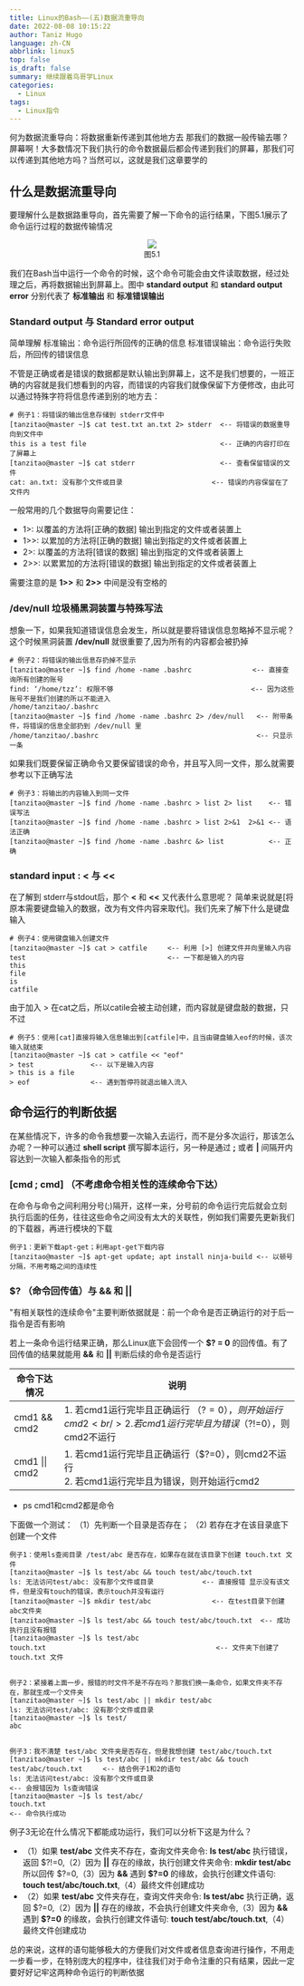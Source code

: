 ```yaml
---
title: Linux的Bash——(五)数据流重导向
date: 2022-08-08 10:15:22
author: Taniz Hugo
language: zh-CN
abbrlink: linux5
top: false
is_draft: false
summary: 继续跟着鸟哥学Linux
categories: 
  - Linux
tags:
  - Linux指令
---
```




何为数据流重导向：将数据重新传递到其他地方去
那我们的数据一般传输去哪？屏幕啊！大多数情况下我们执行的命令数据最后都会传递到我们的屏幕，那我们可以传递到其他地方吗？当然可以，这就是我们这章要学的

## 什么是数据流重导向

要理解什么是数据路重导向，首先需要了解一下命令的运行结果，下图5.1展示了命令运行过程的数据传输情况

<center>
<img src="https://i.imgs.ovh/i/2023/08/20/64e1ff00d09c9.png"/><br/>
<font size=2>图5.1</font>
</center>


我们在Bash当中运行一个命令的时候，这个命令可能会由文件读取数据，经过处理之后，再将数据输出到屏幕上。图中 **standard output** 和 **standard output error** 分别代表了 **标准输出** 和 **标准错误输出** 

### Standard output 与 Standard error output

简单理解
标准输出：命令运行所回传的正确的信息
标准错误输出：命令运行失败后，所回传的错误信息

不管是正确或者是错误的数据都是默认输出到屏幕上，这不是我们想要的，一班正确的内容就是我们想看到的内容，而错误的内容我们就像保留下方便修改，由此可以通过特殊字符将信息传递到别的地方去：

    # 例子1：将错误的输出信息存储到 stderr文件中
    [tanzitao@master ~]$ cat test.txt an.txt 2> stderr  <-- 将错误的数据重导向到文件中
    this is a test file                                 <-- 正确的内容打印在了屏幕上
    [tanzitao@master ~]$ cat stderr                     <-- 查看保留错误的文件
    cat: an.txt: 没有那个文件或目录                      <-- 错误的内容保留在了文件内

一般常用的几个数据导向需要记住：

* 1>: 以覆盖的方法将[正确的数据] 输出到指定的文件或者装置上 
* 1>>: 以累加的方法将[正确的数据] 输出到指定的文件或者装置上 
* 2>: 以覆盖的方法将[错误的数据] 输出到指定的文件或者装置上 
* 2>>: 以累累加的方法将[错误的数据] 输出到指定的文件或者装置上 

需要注意的是 **1>>** 和 **2>>** 中间是没有空格的

### /dev/null 垃圾桶黑洞装置与特殊写法

想象一下，如果我知道错误信息会发生，所以就是要将错误信息忽略掉不显示呢？这个时候黑洞装置 **/dev/null** 就很重要了,因为所有的内容都会被扔掉

    # 例子2：将错误的输出信息存扔掉不显示
    [tanzitao@master ~]$ find /home -name .bashrc               <-- 直接查询所有创建的账号
    find: ‘/home/tzz’: 权限不够                                  <-- 因为这些账号不是我们创建的所以不能进入
    /home/tanzitao/.bashrc
    [tanzitao@master ~]$ find /home -name .bashrc 2> /dev/null   <-- 附带条件，将错误的信息全部扔到 /dev/null 里
    /home/tanzitao/.bashrc                                       <-- 只显示一条


如果我们既要保留正确命令又要保留错误的命令，并且写入同一文件，那么就需要参考以下正确写法

    # 例子3：将输出的内容输入到同一文件
    [tanzitao@master ~]$ find /home -name .bashrc > list 2> list    <-- 错误写法 
    [tanzitao@master ~]$ find /home -name .bashrc > list 2>&1  2>&1 <-- 语法正确
    [tanzitao@master ~]$ find /home -name .bashrc &> list           <-- 正确

### standard input : < 与 <<

在了解到 stderr与stdout后，那个 **<** 和 **<<** 又代表什么意思呢？
简单来说就是[将原本需要键盘输入的数据，改为有文件内容来取代]。我们先来了解下什么是键盘输入

    # 例子4：使用键盘输入创建文件
    [tanzitao@master ~]$ cat > catfile     <-- 利用 [>] 创建文件并向里输入内容
    test                                   <-- 一下都是输入的内容
    this
    file
    is  
    catfile

由于加入 > 在cat之后，所以catile会被主动创建，而内容就是键盘敲的数据，只不过

    # 例子5：使用[cat]直接将输入信息输出到[catfile]中，且当由键盘输入eof的时候，该次输入就结束
    [tanzitao@master ~]$ cat > catfile << "eof"    
    > test              <-- 以下是输入内容
    > this is a file
    > eof               <-- 遇到暂停符就退出输入流入

## 命令运行的判断依据

在某些情况下，许多的命令我想要一次输入去运行，而不是分多次运行，那该怎么办呢？一种可以通过 **shell script** 撰写脚本运行，另一种是通过 **;** 或者 **\|** 间隔开内容达到一次输入都条指令的形式

### [cmd ; cmd] （不考虑命令相关性的连续命令下达）

在命令与命令之间利用分号(;)隔开，这样一来，分号前的命令运行完后就会立刻执行后面的任务，往往这些命令之间没有太大的关联性，例如我们需要先更新我们的下载器，再进行模块的下载

    例子1：更新下载apt-get；利用apt-get下载内容
    [tanzitao@master ~]$ apt-get update; apt install ninja-build <-- 以顿号分隔，不用考略之间的连续性

### $? （命令回传值）与 && 和 ||

"有相关联性的连续命令"主要判断依据就是：前一个命令是否正确运行的对于后一指令是否有影响

若上一条命令运行结果正确，那么Linux底下会回传一个 **$? = 0** 的回传值。有了回传值的结果就能用 **&&** 和 **||** 判断后续的命令是否运行

| 命令下达情况   | 说明                                                         |
| -------------- | ------------------------------------------------------------ |
| cmd1 && cmd2   | 1. 若cmd1运行完毕且正确运行 （$?=0），则开始运行cmd2<br/>2. 若cmd1运行完毕且为错误 （$?!=0），则cmd2不运行 |
| cmd1 \|\| cmd2 | 1. 若cmd1运行完毕且正确运行（$?=0），则cmd2不运行<br/>2. 若cmd1运行完毕且为错误，则开始运行cmd2 |

* ps cmd1和cmd2都是命令

下面做一个测试：
（1）先判断一个目录是否存在；
（2) 若存在才在该目录底下创建一个文件

    例子1：使用ls查阅目录 /test/abc 是否存在，如果存在就在该目录下创建 touch.txt 文件
    [tanzitao@master ~]$ ls test/abc && touch test/abc/touch.txt
    ls: 无法访问test/abc: 没有那个文件或目录            <-- 直接报错 显示没有该文件，但是没有touch的错误，表示touch并没有运行
    [tanzitao@master ~]$ mkdir test/abc               <-- 在test目录下创建abc文件夹
    [tanzitao@master ~]$ ls test/abc && touch test/abc/touch.txt  <-- 成功执行且没有报错
    [tanzitao@master ~]$ ls test/abc
    touch.txt                                          <-- 文件夹下创建了 touch.txt 文件


    例子2：紧接着上面一步，报错的时文件不是不存在吗？那我们换一条命令，如果文件夹不存在，那就生成一个文件夹
    [tanzitao@master ~]$ ls test/abc || mkdir test/abc
    ls: 无法访问test/abc: 没有那个文件或目录
    [tanzitao@master ~]$ ls test/
    abc


    例子3：我不清楚 test/abc 文件夹是否存在，但是我想创建 test/abc/touch.txt 
    [tanzitao@master ~]$ ls test/abc || mkdir test/abc && touch test/abc/touch.txt     <-- 结合例子1和2的语句
    ls: 无法访问test/abc: 没有那个文件或目录                                             <-- 会报错因为 ls查询错误
    [tanzitao@master ~]$ ls test/abc/
    touch.txt                                                                           <-- 命令执行成功

例子3无论在什么情况下都能成功运行，我们可以分析下这是为什么？

* （1）如果 **test/abc** 文件夹不存在，查询文件夹命令: **ls test/abc** 执行错误，返回 \$?!=0,（2）因为 **||** 存在的缘故，执行创建文件夹命令: **mkdir test/abc**所以回传 \$?=0,（3）因为 **&&** 遇到 **$?=0** 的缘故，会执行创建文件语句: **touch test/abc/touch.txt**,（4）最终文件创建成功
* （2）如果 **test/abc** 文件夹存在，查询文件夹命令: **ls test/abc** 执行正确，返回 \$?=0,（2）因为 **||** 存在的缘故，不会执行创建文件夹命令,（3）因为 **&&** 遇到 **$?=0** 的缘故，会执行创建文件语句: **touch test/abc/touch.txt**,（4）最终文件创建成功


总的来说，这样的语句能够极大的方便我们对文件或者信息查询进行操作，不用走一步看一步，在特别庞大的程序中，往往我们对于命令注重的只有结果，因此一定要好好记牢这两种命令运行的判断依据

